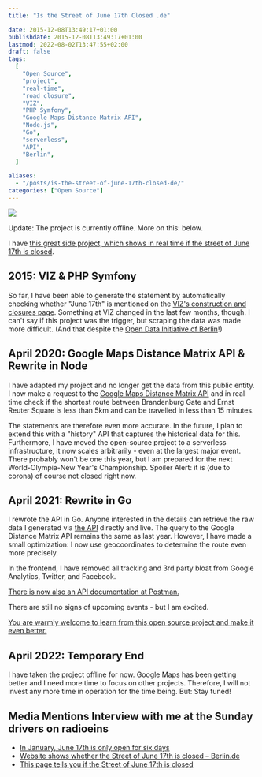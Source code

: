 ```yaml
---
title: "Is the Street of June 17th Closed .de"

date: 2015-12-08T13:49:17+01:00
publishdate: 2015-12-08T13:49:17+01:00
lastmod: 2022-08-02T13:47:55+02:00
draft: false
tags:
  [
    "Open Source",
    "project",
    "real-time",
    "road closure",
    "VIZ",
    "PHP Symfony",
    "Google Maps Distance Matrix API",
    "Node.js",
    "Go",
    "serverless",
    "API",
    "Berlin",
  ]

aliases:
  - "/posts/is-the-street-of-june-17th-closed-de/"
categories: ["Open Source"]
---
```


![](og-1024x541.png)

Update: The project is currently offline. More on this: below.

I have [this great side project, which shows in real time if the street of June 17th is closed](https://istdiestrassedes17tenjunigesperrt.de/).

## 2015: VIZ & PHP Symfony

So far, I have been able to generate the statement by automatically checking whether "June 17th" is mentioned on the [VIZ's construction and closures page](https://viz.berlin.de/verkehr-in-berlin/baustellen-und-sperrungen/). Something at VIZ changed in the last few months, though.
I can't say if this project was the trigger, but scraping the data was made more difficult. (And that despite the [Open Data Initiative of Berlin](https://daten.berlin.de)!)

## April 2020: Google Maps Distance Matrix API & Rewrite in Node

I have adapted my project and no longer get the data from this public entity. I now make a request to the [Google Maps Distance Matrix API](https://developers.google.com/maps/documentation/distance-matrix/intro?hl=de) and in real time check if the shortest route between Brandenburg Gate and Ernst Reuter Square is less than 5km and can be travelled in less than 15 minutes.

The statements are therefore even more accurate. In the future, I plan to extend this with a "history" API that captures the historical data for this.
Furthermore, I have moved the open-source project to a serverless infrastructure, it now scales arbitrarily - even at the largest major event. There probably won't be one this year, but I am prepared for the next World-Olympia-New Year's Championship.
Spoiler Alert: it is (due to corona) of course not closed right now.

## April 2021: Rewrite in Go

I rewrote the API in Go. Anyone interested in the details can retrieve the raw data I generated via [the API](https://europe-west3-istdiestrassedes17tenjunigespe.cloudfunctions.net/availability) directly and live. The query to the Google Distance Matrix API remains the same as last year. However, I have made a small optimization: I now use geocoordinates to determine the route even more precisely.

In the frontend, I have removed all tracking and 3rd party bloat from Google Analytics, Twitter, and Facebook.

[There is now also an API documentation at Postman.](https://documenter.getpostman.com/view/6113937/TzJu8cPL)

There are still no signs of upcoming events - but I am excited.

[You are warmly welcome to learn from this open source project and make it even better.](https://github.com/apiapi-rest/istdiestrassedes17tenjunigesperrt)

## April 2022: Temporary End

I have taken the project offline for now. Google Maps has been getting better and I need more time to focus on other projects. Therefore, I will not invest any more time in operation for the time being. But: Stay tuned!

## Media Mentions <!-- wp:audio {"id":2283} --> Interview with me at the Sunday drivers on radioeins[](https://www.radioeins.de/programm/sendungen/die_sonntagsfahrer/_/is-the-street-of-june-17th-closed-.html) <!-- /wp:audio -->

- [In January, June 17th is only open for six days](http://www.bz-berlin.de/berlin/mitte/in-january-june-17th-is-only-open-for-six-days)
- [Website shows whether the Street of June 17th is closed – Berlin.de](https://www.berlin.de/tourismus/infos/5045705-1721039-website-street-of-june-17th-closed.html)
- [This page tells you if the Street of June 17th is closed](https://mitvergnuegen.com/2017/this-page-tells-you-if-the-street-of-june-17th-is-closed/)
